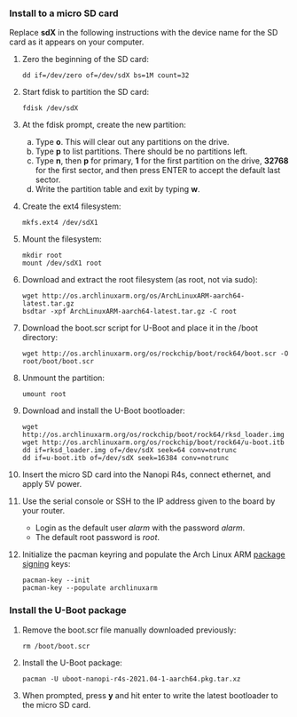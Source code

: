 ### Install to a micro SD card

Replace **sdX** in the following instructions with the device name for the SD card as it appears on your computer.

   1. Zero the beginning of the SD card:
       ```
       dd if=/dev/zero of=/dev/sdX bs=1M count=32
       ```

   2. Start fdisk to partition the SD card:
       ```
       fdisk /dev/sdX
       ```

   3. At the fdisk prompt, create the new partition:
       <ol type="a">
         <li>Type <b>o</b>. This will clear out any partitions on the drive.</li>
         <li>Type <b>p</b> to list partitions. There should be no partitions left.</li>
         <li>Type <b>n</b>, then <b>p</b> for primary, <b>1</b> for the first partition on the drive, <b>32768</b> for the first sector, and then press ENTER to accept the default last sector.</li>
         <li>Write the partition table and exit by typing <b>w</b>.</li>
       </ol>

   4. Create the ext4 filesystem:
       ```
       mkfs.ext4 /dev/sdX1
       ```

   5. Mount the filesystem:
       ```
       mkdir root
       mount /dev/sdX1 root
       ```

   6. Download and extract the root filesystem (as root, not via sudo):
       ```
       wget http://os.archlinuxarm.org/os/ArchLinuxARM-aarch64-latest.tar.gz
       bsdtar -xpf ArchLinuxARM-aarch64-latest.tar.gz -C root
       ```

   7. Download the boot.scr script for U-Boot and place it in the /boot directory:
       ```
       wget http://os.archlinuxarm.org/os/rockchip/boot/rock64/boot.scr -O root/boot/boot.scr
       ```

   8. Unmount the partition:
       ```
       umount root
       ```

   9. Download and install the U-Boot bootloader:
       ```
       wget http://os.archlinuxarm.org/os/rockchip/boot/rock64/rksd_loader.img
       wget http://os.archlinuxarm.org/os/rockchip/boot/rock64/u-boot.itb
       dd if=rksd_loader.img of=/dev/sdX seek=64 conv=notrunc
       dd if=u-boot.itb of=/dev/sdX seek=16384 conv=notrunc
       ```

   10. Insert the micro SD card into the Nanopi R4s, connect ethernet, and apply 5V power.

   11. Use the serial console or SSH to the IP address given to the board by your router.
       - Login as the default user _alarm_ with the password _alarm_.
       - The default root password is _root_.

   12. Initialize the pacman keyring and populate the Arch Linux ARM [package signing](https://archlinuxarm.org/about/package-signing) keys:
       ```
       pacman-key --init
       pacman-key --populate archlinuxarm
       ```

### Install the U-Boot package
   1. Remove the boot.scr file manually downloaded previously:
       ```
       rm /boot/boot.scr
       ```

   2. Install the U-Boot package:
       ```
       pacman -U uboot-nanopi-r4s-2021.04-1-aarch64.pkg.tar.xz
       ```

   3. When prompted, press **y** and hit enter to write the latest bootloader to the micro SD card.

